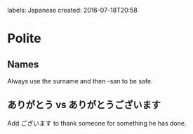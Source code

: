 labels: Japanese
created: 2016-07-18T20:58

# Polite

## Names

Always use the surname and then -san to be safe.

## ありがとう vs ありがとうございます

Add ございます to thank someone for something he has done.

